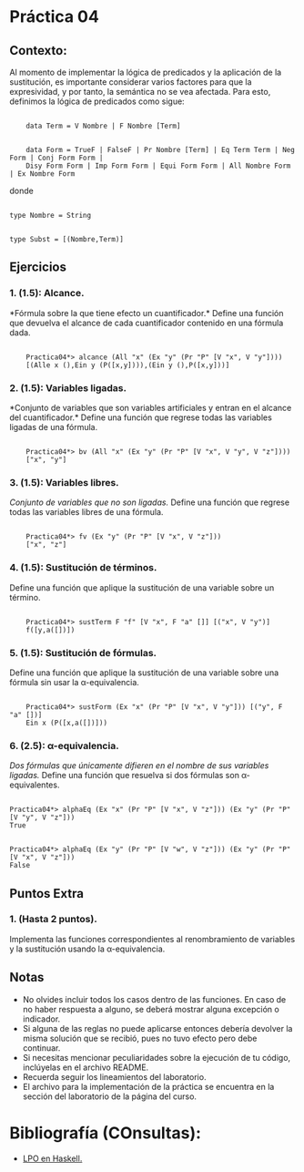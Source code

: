 # Práctica 04
## Contexto:
<div class=text-justify>
Al momento de implementar la lógica de predicados y la aplicación de la sustitución, es importante considerar varios factores para que la expresividad, y por tanto, la semántica no se vea afectada. Para esto, definimos la lógica de predicados como sigue:

<pre><code>
	data Term = V Nombre | F Nombre [Term]
</code></pre>

<pre><code>
	data Form = TrueF | FalseF | Pr Nombre [Term] | Eq Term Term | Neg Form | Conj Form Form |
	Disy Form Form | Imp Form Form | Equi Form Form | All Nombre Form | Ex Nombre Form
</code></pre>

donde

<pre><code>
type Nombre = String
</code></pre>

<pre><code>
type Subst = [(Nombre,Term)]
</code></pre>
## Ejercicios
### 1. (1.5): Alcance.
<div class=text-justify>
*Fórmula sobre la que tiene efecto un cuantificador.*
Define una función que devuelva el alcance de cada cuantificador contenido en una fórmula dada.
<pre><code>
	Practica04*> alcance (All "x" (Ex "y" (Pr "P" [V "x", V "y"])))
	[(Alle x (),Ein y (P([x,y]))),(Ein y (),P([x,y]))]
</code></pre>

### 2. (1.5): Variables ligadas.
<div class=text-justify>
*Conjunto de variables que son variables artificiales y entran en el alcance del cuantificador.*
Define una función que regrese todas las variables ligadas de una fórmula.
<pre><code>
	Practica04*> bv (All "x" (Ex "y" (Pr "P" [V "x", V "y", V "z"])))
	["x", "y"]
</code></pre>

### 3. (1.5): Variables libres.
*Conjunto de variables que no son ligadas.*
Define una función que regrese todas las variables libres de una fórmula.
<pre><code>
	Practica04*> fv (Ex "y" (Pr "P" [V "x", V "z"]))
	["x", "z"]
</code></pre>

### 4. (1.5): Sustitución de términos.
Define una función que aplique la sustitución de una variable sobre un término.
<pre><code>
	Practica04*> sustTerm F "f" [V "x", F "a" []] [("x", V "y")]
	f([y,a([])])
</code></pre>

### 5. (1.5): Sustitución de fórmulas.
Define una función que aplique la sustitución de una variable sobre una fórmula sin usar la α-equivalencia.
<pre><code>
	Practica04*> sustForm (Ex "x" (Pr "P" [V "x", V "y"])) [("y", F "a" [])]
	Ein x (P([x,a([])]))
</code></pre>

### 6. (2.5): α-equivalencia. 
*Dos fórmulas que únicamente difieren en el nombre de sus variables ligadas.*
Define una función que resuelva si dos fórmulas son α-equivalentes.
<pre><code>
Practica04*> alphaEq (Ex "x" (Pr "P" [V "x", V "z"])) (Ex "y" (Pr "P" [V "y", V "z"]))
True
</code></pre>
<pre><code>
Practica04*> alphaEq (Ex "y" (Pr "P" [V "w", V "z"])) (Ex "y" (Pr "P" [V "x", V "z"]))
False
</code></pre>

## Puntos Extra
### 1. (Hasta 2 puntos).
Implementa las funciones correspondientes al renombramiento de variables y la sustitución usando la α-equivalencia.

## Notas
- No olvides incluir todos los casos dentro de las funciones. En caso de no haber respuesta a alguno, se deberá mostrar alguna excepción o indicador.
- Si alguna de las reglas no puede aplicarse entonces debería devolver la misma solución que se recibió, pues no tuvo efecto pero debe continuar.
- Si necesitas mencionar peculiaridades sobre la ejecución de tu código, inclúyelas en el archivo README.
- Recuerda seguir los lineamientos del laboratorio.
- El archivo para la implementación de la práctica se encuentra en la sección del laboratorio de la página del curso.

# Bibliografía (COnsultas):
- [LPO en Haskell.](https://idus.us.es/bitstream/handle/11441/63139/Paluzo%20Hidalgo%20Eduardo%20TFG.pdf;jsessionid=4B5BBA65A8F4272E7AAE487CE5CD88A7?sequence=1)
